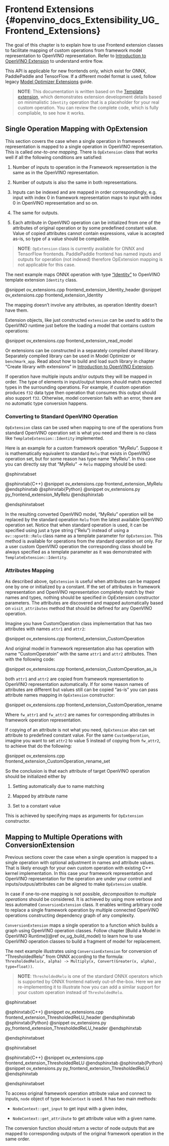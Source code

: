 ﻿# Frontend Extensions {#openvino_docs_Extensibility_UG_Frontend_Extensions}

The goal of this chapter is to explain how to use Frontend extension classes to facilitate mapping of custom operations from framework model representation to OpenVINO representation. Refer to [Introduction to OpenVINO Extension](Intro.md) to understand entire flow.

This API is applicable for new frontends only, which exist for ONNX, PaddlePaddle and TensorFlow. If a different model format is used, follow legacy [Model Optimizer Extensions](../MO_DG/prepare_model/customize_model_optimizer/Customize_Model_Optimizer.md) guide.

> **NOTE**: This documentation is written based on the [Template extension](https://github.com/openvinotoolkit/openvino/tree/master/src/core/template_extension/new), which demonstrates extension development details based on minimalistic `Identity` operation that is a placeholder for your real custom operation. You can review the complete code, which is fully compliable, to see how it works.

## Single Operation Mapping with OpExtension

This section covers the case when a single operation in framework representation is mapped to a single operation in OpenVINO representation. This is called *one-to-one mapping*. There is `OpExtension` class that works well if all the following conditions are satisfied:

1. Number of inputs to operation in the Framework representation is the same as in the OpenVINO representation.

2. Number of outputs is also the same in both representations.

3. Inputs can be indexed and are mapped in order correspondingly, e.g. input with index 0 in framework representation maps to input with index 0 in OpenVINO representation and so on.

4. The same for outputs.

5. Each attribute in OpenVINO operation can be initialized from one of the attributes of original operation or by some predefined constant value. Value of copied attributes cannot contain expressions, value is accepted as-is, so type of a value should be compatible.

> **NOTE**: `OpExtension` class is currently available for ONNX and TensorFlow frontends. PaddlePaddle frontend has named inputs and outputs for operation (not indexed) therefore OpExtension mapping is not applicable for this case.

The next example maps ONNX operation with type [“Identity”]( https://github.com/onnx/onnx/blob/main/docs/Operators.md#Identity) to OpenVINO template extension `Identity` class.

@snippet ov_extensions.cpp frontend_extension_Identity_header
@snippet ov_extensions.cpp frontend_extension_Identity

The mapping doesn’t involve any attributes, as operation Identity doesn’t have them.

Extension objects, like just constructed `extension` can be used to add to the OpenVINO runtime just before the loading a model that contains custom operations:

@snippet ov_extensions.cpp frontend_extension_read_model

Or extensions can be constructed in a separately compiled shared library. Separately compiled library can be used in Model Optimizer or `benchmark_app`. Read about how to build and load such library in chapter “Create library with extensions” in [Introduction to OpenVINO Extension](Intro.md).

If operation have multiple inputs and/or outputs they will be mapped in order. The type of elements in input/output tensors should match expected types in the surrounding operations. For example, if custom operation produces `f32` data type then operation that consumes this output should also support `f32`. Otherwise, model conversion fails with an error, there are no automatic type conversion happens.

### Converting to Standard OpenVINO Operation

`OpExtension` class can be used when mapping to one of the operations from standard OpenVINO operation set is what you need and there is no class like `TemplateExtension::Identity` implemented.

Here is an example for a custom framework operation “MyRelu”. Suppose it is mathematically equivalent to standard `Relu` that exists in OpenVINO operation set, but for some reason has type name “MyRelu”. In this case you can directly say that “MyRelu” -> `Relu` mapping should be used:

@sphinxtabset

@sphinxtab{C++}
@snippet ov_extensions.cpp frontend_extension_MyRelu
@endsphinxtab
@sphinxtab{Python}
@snippet ov_extensions.py py_frontend_extension_MyRelu
@endsphinxtab

@endsphinxtabset

In the resulting converted OpenVINO model, “MyRelu” operation will be replaced by the standard operation `Relu` from the latest available OpenVINO operation set. Notice that when standard operation is used, it can be specified using just a type string (“Relu”) instead of using a `ov::opset8::Relu` class name as a template parameter for `OpExtension`. This method is available for operations from the standard operation set only. For a user custom OpenVINO operation the corresponding class should be always specified as a template parameter as it was demonstrated with `TemplateExtension::Identity`.

### Attributes Mapping

As described above, `OpExtension` is useful when attributes can be mapped one by one or initialized by a constant. If the set of attributes in framework representation and OpenVINO representation completely match by their names and types, nothing should be specified in OpExtension constructor parameters. The attributes are discovered and mapped automatically based on `visit_attributes` method that should be defined for any OpenVINO operation.

Imagine you have CustomOperation class implementation that has two attributes with names `attr1` and `attr2`:

@snippet ov_extensions.cpp frontend_extension_CustomOperation

And original model in framework representation also has operation with name “CustomOperatoin” with the same `attr1` and `attr2` attributes. Then with the following code:

@snippet ov_extensions.cpp frontend_extension_CustomOperation_as_is

both `attr1` and `attr2` are copied from framework representation to OpenVINO representation automatically. If for some reason names of attributes are different but values still can be copied “as-is” you can pass attribute names mapping in `OpExtension` constructor:

@snippet ov_extensions.cpp frontend_extension_CustomOperation_rename

Where `fw_attr1` and `fw_attr2` are names for corresponding attributes in framework operation representation.

If copying of an attribute is not what you need, `OpExtension` also can set attribute to predefined constant value. For the same `CustomOperation`, imagine you want to set `attr2` to value 5 instead of copying from `fw_attr2`, to achieve that do the following:

@snippet ov_extensions.cpp frontend_extension_CustomOperation_rename_set

So the conclusion is that each attribute of target OpenVINO operation should be initialized either by

1. Setting automatically due to name matching

2. Mapped by attribute name

3. Set to a constant value

This is achieved by specifying maps as arguments for `OpExtension` constructor.


## Mapping to Multiple Operations with ConversionExtension

Previous sections cover the case when a single operation is mapped to a single operation with optional adjustment in names and attribute values. That is likely enough for your own custom operation with existing C++ kernel implementation. In this case your framework representation and OpenVINO representation for the operation are under your control and inputs/outpus/attributes can be aligned to make `OpExtension` usable.

In case if one-to-one mapping is not possible, *decomposition to multiple operations* should be considered. It is achieved by using more verbose and less automated `ConversionExtension` class. It enables writing arbitrary code to replace a single framework operation by multiple connected OpenVINO operations constructing dependency graph of any complexity.

`ConversionExtension` maps a single operation to a function which builds a graph using OpenVINO operation classes. Follow chapter [Build a Model in OpenVINO Runtime](@ref ov_ug_build_model) to learn how to use OpenVINO operation classes to build a fragment of model for replacement.

The next example illustrates using `ConversionExtension` for conversion of “ThresholdedRelu” from ONNX according to the formula: `ThresholdedRelu(x, alpha) -> Multiply(x, Convert(Greater(x, alpha), type=float))`.

> **NOTE**: `ThresholdedRelu` is one of the standard ONNX operators which is supported by ONNX frontend natively out-of-the-box. Here we are re-implementing it to illustrate how you can add a similar support for your custom operation instead of `ThresholdedRelu`.

@sphinxtabset

@sphinxtab{C++}
@snippet ov_extensions.cpp frontend_extension_ThresholdedReLU_header
@endsphinxtab
@sphinxtab{Python}
@snippet ov_extensions.py py_frontend_extension_ThresholdedReLU_header
@endsphinxtab

@endsphinxtabset

@sphinxtabset

@sphinxtab{C++}
@snippet ov_extensions.cpp frontend_extension_ThresholdedReLU
@endsphinxtab
@sphinxtab{Python}
@snippet ov_extensions.py py_frontend_extension_ThresholdedReLU
@endsphinxtab

@endsphinxtabset

To access original framework operation attribute value and connect to inputs, `node` object of type `NodeContext` is used. It has two main methods:

* `NodeContext::get_input` to get input with a given index,

* `NodeContext::get_attribute` to get attribute value with a given name.

The conversion function should return a vector of node outputs that are mapped to corresponding outputs of the original framework operation in the same order.

